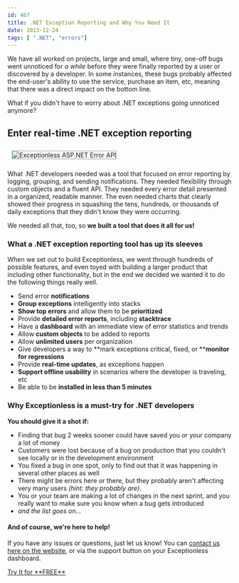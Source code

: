 ```yaml
---
id: 467
title: .NET Exception Reporting and Why You Need It
date: 2013-12-24
tags: [ ".NET", "errors"]
---
```

We have all worked on projects, large and small, where tiny, one-off bugs went unnoticed for _a while_ before they were finally reported by a user or discovered by a developer. In some instances, these bugs probably affected the end-user's ability to use the service, purchase an item, etc, meaning that there was a direct impact on the bottom line.

What if you didn't have to worry about .NET exceptions going unnoticed anymore?<!--more-->

## Enter real-time .NET exception reporting

<img loading="lazy" class="alignright size-medium wp-image-148" style="margin: 10px; border: 1px solid #999;" alt="Exceptionless ASP.NET Error API" src="/assets/toexceptionless1-300x150.png" width="300" height="150" data-id="148" srcset="/assets/toexceptionless1-300x150.png 300w, /assets/toexceptionless1.png 560w" sizes="(max-width: 300px) 100vw, 300px" />

What .NET developers needed was a tool that focused on error reporting by logging, grouping, and sending notifications. They needed flexibility through custom objects and a fluent API. They needed every error detail presented in a organized, readable manner. The even needed charts that clearly showed their progress in squashing the tens, hundreds, or thousands of daily exceptions that they didn't know they were occurring.

We needed all that, too, so **we built a tool that does it all for us!**

### What a .NET exception reporting tool has up its sleeves

When we set out to build Exceptionless, we went through hundreds of possible features, and even toyed with building a larger product that including other functionality, but in the end we decided we wanted it to do the following things really well.

* Send error **notifications**
* **Group exceptions** intelligently into stacks
* **Show top errors** and allow them to be **prioritized**
* Provide **detailed error reports**, including **stacktrace**
* Have a **dashboard** with an immediate view of error statistics and trends
* Allow **custom objects** to be added to reports
* Allow **unlimited users** per organization
* Give developers a way to **mark exceptions critical, fixed, or ****monitor for regressions**
* Provide **real-time updates**, as exceptions happen
* **Support offline usability** in scenarios where the developer is traveling, etc
* Be able to be **installed in less than 5 minutes**

### Why Exceptionless is a must-try for .NET developers

**You should give it a shot if:**

* Finding that bug 2 weeks sooner could have saved you or your company a lot of money
* Customers were lost because of a bug on production that you couldn't see locally or in the development environment
* You fixed a bug in one spot, only to find out that it was happening in several other places as well
* There might be errors here or there, but they probably aren't affecting very many users _(hint: they probably are)_.
* You or your team are making a lot of changes in the next sprint, and you really want to make sure you know when a bug gets introduced
* _and the list goes on..._

#### And of course, we're here to help!

If you have any issues or questions, just let us know! You can [contact us here on the website](/contact/ "Contact Us"), or via the support button on your Exceptionless dashboard.

<div class="signup center">
  <a class="btn btn-large btn-primary" href="https://be.exceptionless.io/signup">Try It for **FREE**</a>
</div>
